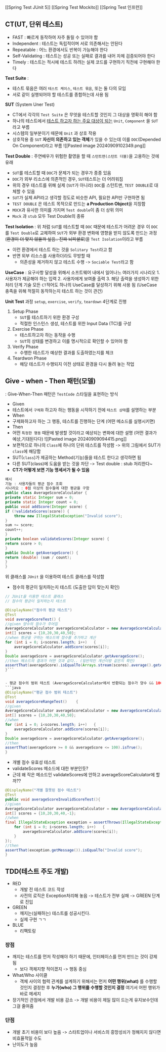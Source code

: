 [[Spring Test JUnit 5]]
[[Spring Test Mockito]]
[[Spring Test 인프런]]
## CT(UT, 단위 테스트)
- FAST : 빠르게 동작하여 자주 돌릴 수 있어야 함
- Independent : 테스트는 독립적이며 서로 의존해서는 안된다
- Repeatable : 어느 환경에서도 반복이 가능해야 한다 
- Self-Validating : 테스트는 성공 또는 실패로 결과를 내어 자체 검증되어야 한다
- Timely : 테스트는 적시에 테스트 하려는 실제 코드를 구현하기 직전에 구현해야 한다

**Test Suite** : 
- 테스트 묶음은 여러 `테스트 케이스`, `테스트 묶음`, 또는 둘 다의 모임 
- 서로 같이 실행되어야 할 테스트를 종합하는데 사용 됨

**SUT** (System Uner Test)
- CT에서 각각의 `Test Suite` 은 무엇을 테스트할 것인지 그 대상을 명확히 해야 함
- 하나의 테스트에서 <U>테스트 하고자 하는 주요 대상이 되는</U> `Unit`, `Component` 을 `SUT`라고 부름
- 시스템의 일부분이기 때문에 `Unit` 과 상호 작용
- 상호작용 중 `SUT` **자신이 의존하고 있는 객체**가 있을 수 있는데 이를 `DOC`(Depended On Component)라고 부름 
![[Pasted image 20240909102349.png]]

**Test Double**
: 주연배우가 위험한 촬영을 할 때 `스턴트맨(스턴트 더블)`을 고용하는 것에 유래
- `SUT`를 테스트할 때 `DOC`가 문제가 되는 경우가 종종 있음 
- `DOC`가 외부 리소스에 의존적인 경우, `SUT`테스트는 더 어려워짐 
- 위의 경우 테스트를 위해 실제 (`SUT`가 아니라) `DOC`를 스턴트맨,  ` TEST DOUBLE `로 대체할 수 있음 
- `SUT`가 실제 API라고 생각할 정도로 비슷한 API, 필요한 API만 구현하면 됨
- `TEST DOUBLE` 은 테스트 목적으로 만드는 **a Production Object**을 지칭함
- `MOCK`과 유사한 의미를 가지며 `Test double`이 좀 더 상위 의미
- `Mock` 과 `stub` 모두 Test Double의 종류

**Test Isolation**
: 위 처럼 `SUT`를 테스트할 떼 `DOC` 때문에 테스트가 어려운 경우 이 `DOC`를 `Test Double`로 교체하여 `SUT`가 외부 환경 변화에 영향을 받지 않도록 만드는 과정(~~환경이 더 맞지 않을까 싶음.. 진짜 뇌피셜로~~)을 `Test Isolation`이라고 부름 
- 이런 환경에서 테스트 하는 것을 `Solitary Test`라고 함
- 반면 외부 리소스를 사용하더라도 무방할 때 
	- 의존성을 제거하지 않고 테스트 수행 -> `Sociable Test`라고 함

**UseCase**
: 요구사항 달성을 위해서 소프트웨어 내에서 일어나느 여러가지 시나리오 
	1. 사용자가 제공해야 하는 입력
	2. 사용자에게 보여줄 출력
	3. 해당 출력을 생성하기 위한 처리 단계 기술
모든 `CT`적어도 하나의 UseCase를 달성하기 위해 사용 됨 
(UseCase 충족을 위해 적절히 동작하는지 테스트 하는 것이 관건)

**Unit Test** 과정 
`setup`, `exercise`, `verify`, `teardown` 4단계로 진행
1. Setup Phase
	- `SUT`를 테스트하기 위한 환경 구성
	- 적절한 인스턴스 생성, 테스트를 위한 Input Data (TC)를 구성
2. Exercise Phase
	- 테스트하고자 하는 동작을 수행
	- `SUT`의 상태를 변경하고 이를 명시적으로 확인할 수 있어야 함
3. Verify Phase
	- 수행한 테스트가 예상한 결과를 도출하였는지를 체크
4. Teardwon Phase
	- 해당 테스트가 수행되지 이전 상태로 환경을 다시 돌려 놓는 작업

## Give - when - Then 패턴(모델)
: Give-When-Then 패턴은 `TestCode` 스타일을 표현하는 방식 
- Given
- 테스트에서 `구체화` 하고자 하는 행동을 시작하기 전에 `테스트 상태`를 설명하는 부분 
- When
- 구제화하고자 하는 그 행동, 테스트를 진행하는 단계 (어떤 메소드를 실행시키면)
- Then
- 어떤 `특정한 행동` 때문에 발생할 것이라고 예상되는 변화에 대한 설명 (어떤 결과가 예상,기대된다다)
![[Pasted image 20240909094415.png]]
- 보편적으로 하나의 `Class`에 하나의 단위 테스트를 작성함 -> 위의 그림에서 SUT가 `class`에 해당함
- SUT(`class`)가 제공하는 Method(기능)들을 테스트 한다고 생각하면 됨 
- 다른 SUT(class)에 도움을 받는 것을 차단 -> Test double : stub 처리한다~ 
- **CT가 어떻게 보면 기능 명세서가 될 수 있음** 
```java
예시 
기능 : 사용자들의 평균 점수 조회
시나리오 : 0점 이상의 점수들에 대한 평균을 구함
public class AverageScoreCalculator {
private static Integer sum = 0;
private static Integer count = 0;
public void addScore(Integer score) {
if (!validateScores(score))	{
	throw new IllegalStateException("Invalid score");
}
sum += score;
count++;
}
private boolean validateScores(Integer score) {
return score > 0;
}
public Double getAverageScore() {
return (double) (sum / count);
}
}

```
위 클래스를 `JUnit` 을 이용하여 테스트 클래스를 작성함 
- 점수의 평균이 일치하는지 테스트 (도출한 답이 맞는지 확인)
```java
// JUnit을 이용한 테스트 클래스 
// 점수의 평균이 일치하는지 테스트 

@DisplayName("점수의 평균 테스트")
@Test
void averageScoreTest() {
//given 양수의 점수가 주어짐
AverageScoreCalculator averageScoreCalculator = new AverageScoreCalculator();
int[] scores = {10,20,30,40,50};
//when 평균을 구하는 메소드에 점수를 추가하고 계산
for (int i = 0; i<scores.length; i++)	{
	averageScoreCalculator.addScore(scores[i]);
}
Double averageScore = averageScoreCalculator.getAverageScore();
//then 메소드의 결과가 어떤 것과 같다.. (일반적인 계산이랑 같은지 확인)
assertThat(averageScore).isEqualTo(Arrays.stream(scores).average().getAsDouble());
}```


- 평균 점수의 범위 테스트 (AverageScoreCalculator에서 반환되는 점수가 양수 && 100점 이하인지 인지 확인)
```java
@DisplayName("평균 점수 범위 테스트")
@Test
void averageScoreRangeTest()	{
//given
AverageScoreCalculator averageScoreCalculator = new AverageScoreCalculator();
int[] scores = {10,20,30,40,50};
//when 
for (int i = 0; i<scores.length; i++)	{
	averageScoreCalculator.addScore(scores[i]);
}
Double averageScore = averageScoreCalculator.getAverageScore();
//then
assertThat(averageScore >= 0 && averageScore <= 100).isTrue();
}

```

- 개별 점수 유효성 테스트 
- validateScores 메소드에 대한 부분인듯?
- 근데 왜 작은 메소드인 validateScores에 안하고 averageScoreCalculator에 할까??
```java
@DisplayName("개별 잘못된 점수 테스트")
@Test
public void averageScoreInvalidScoreTest(){
//given
AverageScoreCalculator averageScoreCalculator = new AverageScoreCalculator();
int[] scores = {10,20,30,40,-1};
//when
final IllegalStateException exception = assertThrows(IllegalStateException.class, () -> {
	for (int i = 0; i<scores.length; i++)	{
		averageScoreCalculator.addScore(scores[i]);
	}
});
//then
assertThat(exception.getMessage()).isEqualTo("Invalid score");
}
```


## TDD(테스트 주도 개발)

- RED
	- 개발 전 테스트 코드 작성
	- 사전의 로직은 Exception처리해 놓음 -> 테스트가 전부 실패 -> GREEN 단계로 진입
- GREEN
	- 깨지는(실패하는) 테스트를 성공시킨다.
	- 실제 구현 ㄱㄱ 
- BLUE
	- 리팩토링
### 장점 
- 깨지는 테스트를 먼저 작성해야 하기 때문에, 인터페이스를 먼저 만드는 것이 강제됨  
	- 보다 객체지향 적이겠지 -> 행동 중심
- What/Who 사이클
	- 객체 사이의 협력 관계를 설계하기 위해서는 먼저 **어떤 행위(what)** 를 수행할 것인지 결정한 후 **누가(who) 그 행위를 수행할 것인지 결정** 여기서 어떤 행위가 바로 메세지
- 장기적인 관점에서 개발 비용 감소 -> 개발 비용이 제일 많이 드는게 유지보수인데 그걸 줄여줌 
### 단점
- 개발 초기 비용이 보다 높음 -> 스타트업이나 서비스의 흥망성쇠가 정해지지 않다면 비효율적일 수도
- 난이도가 높음